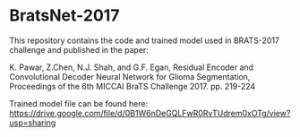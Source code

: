 # BratsNet-2017
This repository contains the code and trained model used in BRATS-2017 challenge and published in the paper:

K. Pawar, Z.Chen, N.J. Shah, and G.F. Egan, Residual Encoder and Convolutional Decoder Neural Network for Glioma Segmentation, Proceedings of the 6th MICCAI BraTS Challenge 2017. pp. 219-224

Trained model file can be found here:
https://drive.google.com/file/d/0B1W6nDeGQLFwR0RvTUdrem0xOTg/view?usp=sharing
